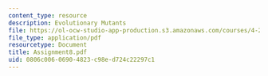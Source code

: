 ```yaml
---
content_type: resource
description: Evolutionary Mutants
file: https://ol-ocw-studio-app-production.s3.amazonaws.com/courses/4-273-introduction-to-design-inquiry-fall-2001/0806c00606904823c98ed724c22297c1_Assignment8.pdf
file_type: application/pdf
resourcetype: Document
title: Assignment8.pdf
uid: 0806c006-0690-4823-c98e-d724c22297c1
---
```

